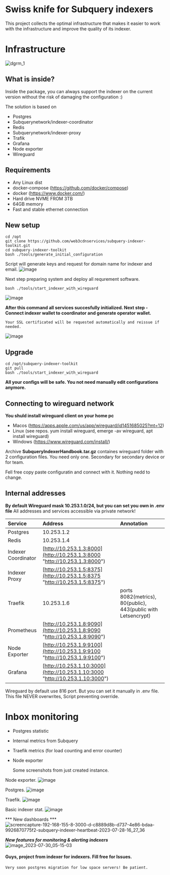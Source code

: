 # Swiss knife for Subquery indexers

This project collects the optimal infrastructure that makes it easier to work with the infrastructure and improve the quality of its indexer.


# Infrastructure
![dgrm_1](https://github.com/web3cdnservices/subquery-indexer-toolkit/assets/115787312/7e5e1bbc-cbb1-4b1a-acfb-0ebce31bac07)



## What is inside?
Inside the package, you can always support the indexer on the current version without the risk of damaging the configuration :)

The solution is based on
- Postgres
- Subquerynetwork/indexer-coordinator
- Redis
- Subquerynetwork/indexer-proxy
- Trafik
- Grafana
- Node exporter
- Wireguard

## Requirements

 - Any Linux dist
 - docker-compose (https://github.com/docker/compose)
 - docker (https://www.docker.com/)
 - Hard drive NVME FROM 3TB
 - 64GB memory
 - Fast and stable ethernet connection

## New setup
```
cd /opt
git clone https://github.com/web3cdnservices/subquery-indexer-toolkit.git
cd subquery-indexer-toolkit
bash ./tools/generate_initial_configuration
```
Script will generate keys and request for domain name for indexer and email.
![image](https://github.com/web3cdnservices/subquery-indexer-toolkit/assets/115787312/02422cd4-626a-4c53-b923-a19bc0203aae)

Next step preparing system and deploy all requrement software.
```
bash ./tools/start_indexer_with_wireguard 
```
![image](https://github.com/web3cdnservices/subquery-indexer-toolkit/assets/115787312/d0a372c3-9d5a-45c3-8fc2-17f83df748aa)

**After this command all services succesfully initialized. Next step - Connect indexer wallet to coordinator and generate operator wallet.** 
```
Your SSL certificated will be requested automatically and reissue if needed.
```

![image](https://github.com/web3cdnservices/subquery-indexer-toolkit/assets/115787312/dcaba754-3669-4052-9acb-6f334acff2c4)


## Upgrade
```
cd /opt/subquery-indexer-toolkit
git pull
bash ./tools/start_indexer_with_wireguard 
```
**All your configs will be safe. You not need manually edit configurations anymore.**


## Connecting to wireguard network
**You shuld install wireguard client on your home pc**
- Macos (https://apps.apple.com/us/app/wireguard/id1451685025?mt=12)
- Linux (see repos. yum install wireguard, emerge -av wireguard, apt install wireguard)
- Windows (https://www.wireguard.com/install/)
  
Archive **SubqueryIndexerHandbook.tar.gz** containes wireguard folder with 2 configuration files.
You need only one. Secondary for secondary device or for team.

Fell free copy paste configuratin and connect with it. Nothing nedd to change.

## Internal addresses
**By default Wireguard mask 10.253.1.0/24, but you can set you own in .env file**
All addresses and services accessible via private network!

|  Service |  Address | Annotation |
| :------------ | :------------ | :------------ |
|  Postgres |  10.253.1.2 | |
|  Redis | 10.253.1.4  | |
| Indexer Coordinator  |  [http://10.253.1.3:8000](http://10.253.1.3:8000 "http://10.253.1.3:8000") | |
| Indexer Proxy  |  [http://10.253.1.5:8375](http://10.253.1.5:8375 "http://10.253.1.5:8375") | |
| Traefik  |  10.253.1.6 | ports 8082(metrics), 80(public), 443(public with Letsencrypt) |
| Prometheus  |  [http://10.253.1.8:9090](http://10.253.1.8:9090 "http://10.253.1.8:9090") | |
| Node Exporter  |  [http://10.253.1.9:9100](http://10.253.1.9:9100 "http://10.253.1.9:9100") | |
| Grafana  |  [http://10.253.1.10:3000](http://10.253.1.10:3000 "http://10.253.1.10:3000") | |

Wireguard by default use 816 port. But you can set it manually in .env file. This file NEVER overwrites, Script preventing override.


# Inbox monitoring
- Postgres statistic
- Internal metrics from Subquery
- Traefik metrics (for load counting and error counter)
- Node exporter

  Some screenshots from just created instance.

Node exporter.
![image](https://github.com/web3cdnservices/subquery-indexer-toolkit/assets/115787312/48db3d6a-387a-4711-8b8a-be0dfae1559d)

Postgres.
![image](https://github.com/web3cdnservices/subquery-indexer-toolkit/assets/115787312/0badd3e8-ca1e-447d-86e6-572c7694d1b2)

Traefik.
![image](https://github.com/web3cdnservices/subquery-indexer-toolkit/assets/115787312/48aae68f-7f4f-4314-aeb7-c77cca6bb816)

Basic indexer stat.
![image](https://github.com/web3cdnservices/subquery-indexer-toolkit/assets/115787312/94730cae-0c2c-4cae-8fc4-621c9808aed0)


*** New dashboards ***
![screencapture-192-168-155-8-3000-d-c8889d8b-d737-4e86-bdaa-9926870775f2-subquery-indexer-heartbeat-2023-07-28-16_27_36](https://github.com/web3cdnservices/subquery-indexer-toolkit/assets/115787312/949b1738-0ca3-4dbe-a699-03a92b89756c)

***New features for monitoring & alerting indexers***
![image_2023-07-30_05-15-03](https://github.com/web3cdnservices/subquery-indexer-toolkit/assets/115787312/299320f7-42f4-4a98-baaf-b3b1f738aa26)



  #### Guys, project from indexer for indexers. Fill free for Issues.
  ```
  Very soon postgres migration for low space servers! Be patient.
```
